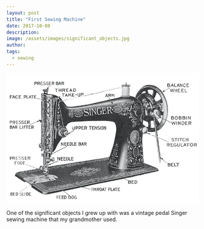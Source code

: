 ```yaml
---
layout: post
title: "First Sewing Machine"
date: 2017-10-08
description: 
image: /assets/images/significant_objects.jpg
author: 
tags:
  - sewing
---
```


![Placeholder](/assets/images/singer.jpg)

One of the significant objects I grew up with was a vintage pedal Singer sewing machine that my grandmother used. 